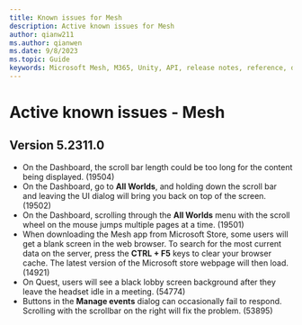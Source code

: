 ```yaml
---
title: Known issues for Mesh
description: Active known issues for Mesh
author: qianw211    
ms.author: qianwen
ms.date: 9/8/2023
ms.topic: Guide
keywords: Microsoft Mesh, M365, Unity, API, release notes, reference, documentation, features, performance
---
```


# Active known issues - Mesh

## Version 5.2311.0

* On the Dashboard, the scroll bar length could be too long for the content being displayed. (19504)
* On the Dashboard, go to **All Worlds**, and holding down the scroll bar and leaving the UI dialog will bring you back on top of the screen. (19502)
* On the Dashboard, scrolling through the **All Worlds** menu with the scroll wheel on the mouse jumps multiple pages at a time. (19501)
* When downloading the Mesh app from Microsoft Store, some users will get a blank screen in the web browser. To search for the most current data on the server, press the **CTRL + F5** keys to clear your browser cache.  The latest version of the Microsoft store webpage will then load. (14921)
* On Quest, users will see a black lobby screen background after they leave the headset idle in a meeting. (54774)
* Buttons in the **Manage events** dialog can occasionally fail to respond. Scrolling with the scrollbar on the right will fix the problem. (53895)

